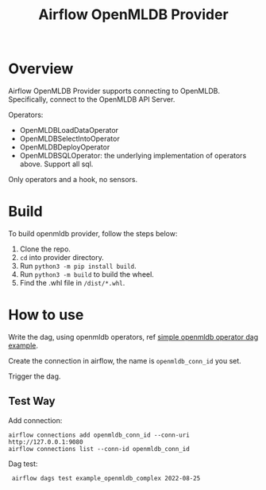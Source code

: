 <h1 align="center">
  Airflow OpenMLDB Provider
</h1>

<br/>

# Overview

Airflow OpenMLDB Provider supports connecting to OpenMLDB. Specifically, connect to the OpenMLDB API Server.

Operators:
- OpenMLDBLoadDataOperator
- OpenMLDBSelectIntoOperator
- OpenMLDBDeployOperator
- OpenMLDBSQLOperator: the underlying implementation of operators above. Support all sql.

Only operators and a hook, no sensors.

# Build

To build openmldb provider, follow the steps below:

1. Clone the repo.
2. `cd` into provider directory.
3. Run `python3 -m pip install build`.
4. Run `python3 -m build` to build the wheel.
5. Find the .whl file in `/dist/*.whl`.

# How to use

Write the dag, using openmldb operators, ref [simple openmldb operator dag example](https://github.com/4paradigm/OpenMLDB/blob/main/extensions/airflow-provider-openmldb/openmldb_provider/example_dags/example_openmldb.py).

Create the connection in airflow, the name is `openmldb_conn_id` you set. 

Trigger the dag.

## Test Way

Add connection:
```
airflow connections add openmldb_conn_id --conn-uri http://127.0.0.1:9080
airflow connections list --conn-id openmldb_conn_id
```
Dag test:
```
 airflow dags test example_openmldb_complex 2022-08-25
```
